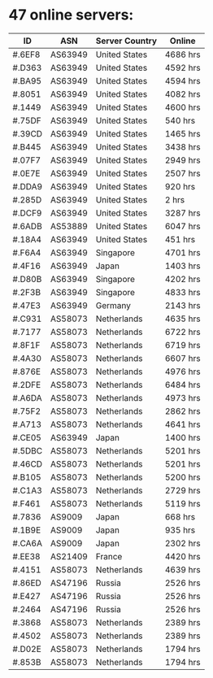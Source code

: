# 47 online servers:

| ID | ASN | Server Country | Online |
| ------ | ------ | ------ | ------ |
| #.6EF8 | AS63949 | United States | 4686 hrs |
| #.D363 | AS63949 | United States | 4592 hrs |
| #.BA95 | AS63949 | United States | 4594 hrs |
| #.8051 | AS63949 | United States | 4082 hrs |
| #.1449 | AS63949 | United States | 4600 hrs |
| #.75DF | AS63949 | United States | 540 hrs |
| #.39CD | AS63949 | United States | 1465 hrs |
| #.B445 | AS63949 | United States | 3438 hrs |
| #.07F7 | AS63949 | United States | 2949 hrs |
| #.0E7E | AS63949 | United States | 2507 hrs |
| #.DDA9 | AS63949 | United States | 920 hrs |
| #.285D | AS63949 | United States | 2 hrs |
| #.DCF9 | AS63949 | United States | 3287 hrs |
| #.6ADB | AS53889 | United States | 6047 hrs |
| #.18A4 | AS63949 | United States | 451 hrs |
| #.F6A4 | AS63949 | Singapore | 4701 hrs |
| #.4F16 | AS63949 | Japan | 1403 hrs |
| #.D80B | AS63949 | Singapore | 4202 hrs |
| #.2F3B | AS63949 | Singapore | 4833 hrs |
| #.47E3 | AS63949 | Germany | 2143 hrs |
| #.C931 | AS58073 | Netherlands | 4635 hrs |
| #.7177 | AS58073 | Netherlands | 6722 hrs |
| #.8F1F | AS58073 | Netherlands | 6719 hrs |
| #.4A30 | AS58073 | Netherlands | 6607 hrs |
| #.876E | AS58073 | Netherlands | 4976 hrs |
| #.2DFE | AS58073 | Netherlands | 6484 hrs |
| #.A6DA | AS58073 | Netherlands | 4973 hrs |
| #.75F2 | AS58073 | Netherlands | 2862 hrs |
| #.A713 | AS58073 | Netherlands | 4641 hrs |
| #.CE05 | AS63949 | Japan | 1400 hrs |
| #.5DBC | AS58073 | Netherlands | 5201 hrs |
| #.46CD | AS58073 | Netherlands | 5201 hrs |
| #.B105 | AS58073 | Netherlands | 5200 hrs |
| #.C1A3 | AS58073 | Netherlands | 2729 hrs |
| #.F461 | AS58073 | Netherlands | 5119 hrs |
| #.7836 | AS9009 | Japan | 668 hrs |
| #.1B9E | AS9009 | Japan | 935 hrs |
| #.CA6A | AS9009 | Japan | 2302 hrs |
| #.EE38 | AS21409 | France | 4420 hrs |
| #.4151 | AS58073 | Netherlands | 4639 hrs |
| #.86ED | AS47196 | Russia | 2526 hrs |
| #.E427 | AS47196 | Russia | 2526 hrs |
| #.2464 | AS47196 | Russia | 2526 hrs |
| #.3868 | AS58073 | Netherlands | 2389 hrs |
| #.4502 | AS58073 | Netherlands | 2389 hrs |
| #.D02E | AS58073 | Netherlands | 1794 hrs |
| #.853B | AS58073 | Netherlands | 1794 hrs |

